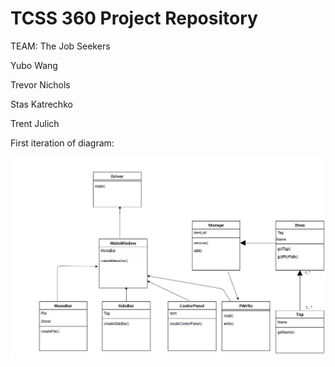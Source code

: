 # TCSS 360 Project Repository

TEAM: The Job Seekers

Yubo Wang

Trevor Nichols

Stas Katrechko

Trent Julich



First iteration of diagram:

![diagram](./imgs/diagram1.png)